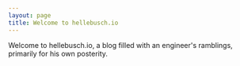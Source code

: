 ```yaml
---
layout: page
title: Welcome to hellebusch.io
---
```


Welcome to hellebusch.io, a blog filled with an engineer's ramblings, primarily for his own posterity. 
